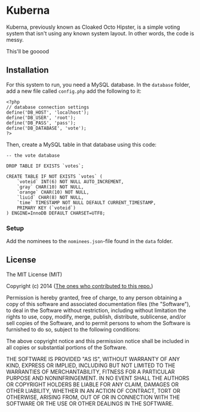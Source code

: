 Kuberna
====================

Kuberna, previously known as Cloaked Octo Hipster, is a simple voting system that isn't using any known system layout. In other words, the code is messy.

This'll be gooood


## Installation
For this system to run, you need a MySQL database. In the <code>database</code> folder, add a new file called <code>config.php</code> add the following to it:

```
<?php
// database connection settings
define('DB_HOST', 'localhost');
define('DB_USER', 'root');
define('DB_PASS', 'pass');
define('DB_DATABASE', 'vote');
?>
```

Then, create a MySQL table in that database using this code:

```
-- the vote database

DROP TABLE IF EXISTS `votes`;

CREATE TABLE IF NOT EXISTS `votes` (
	`voteid` INT(6) NOT NULL AUTO_INCREMENT,
	`gray` CHAR(10) NOT NULL,
	`orange` CHAR(10) NOT NULL,
	`liuid` CHAR(8) NOT NULL,
	`time` TIMESTAMP NOT NULL DEFAULT CURRENT_TIMESTAMP,
	PRIMARY KEY (`voteid`)
) ENGINE=InnoDB DEFAULT CHARSET=UTF8;
```

### Setup
Add the nominees to the <code>nominees.json</code>-file found in the <code>data</code> folder.

## License
The MIT License (MIT)

Copyright (c) 2014 (<a href="https://github.com/medieteknik/kuberna/graphs/contributors">The ones who contributed to this repo.</a>)

Permission is hereby granted, free of charge, to any person obtaining a copy
of this software and associated documentation files (the "Software"), to deal
in the Software without restriction, including without limitation the rights
to use, copy, modify, merge, publish, distribute, sublicense, and/or sell
copies of the Software, and to permit persons to whom the Software is
furnished to do so, subject to the following conditions:

The above copyright notice and this permission notice shall be included in all
copies or substantial portions of the Software.

THE SOFTWARE IS PROVIDED "AS IS", WITHOUT WARRANTY OF ANY KIND, EXPRESS OR
IMPLIED, INCLUDING BUT NOT LIMITED TO THE WARRANTIES OF MERCHANTABILITY,
FITNESS FOR A PARTICULAR PURPOSE AND NONINFRINGEMENT. IN NO EVENT SHALL THE
AUTHORS OR COPYRIGHT HOLDERS BE LIABLE FOR ANY CLAIM, DAMAGES OR OTHER
LIABILITY, WHETHER IN AN ACTION OF CONTRACT, TORT OR OTHERWISE, ARISING FROM,
OUT OF OR IN CONNECTION WITH THE SOFTWARE OR THE USE OR OTHER DEALINGS IN THE
SOFTWARE.
